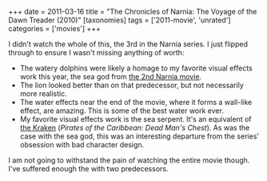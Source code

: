 +++
date = 2011-03-16
title = "The Chronicles of Narnia: The Voyage of the Dawn Treader (2010)"
[taxonomies]
tags = ['2011-movie', 'unrated']
categories = ['movies']
+++

I didn't watch the whole of this, the 3rd in the Narnia series. I just
flipped through to ensure I wasn't missing anything of worth:

-   The watery dolphins were likely a homage to my favorite visual
    effects work this year, the sea god from [the 2nd Narnia movie].
-   The lion looked better than on that predecessor, but not necessarily
    more realistic.
-   The water effects near the end of the movie, where it forms a
    wall-like effect, are amazing. This is some of the best water work
    ever.
-   My favorite visual effects work is the sea serpent. It's an
    equivalent of [the Kraken] (*Pirates of the Caribbean: Dead Man's
    Chest*). As was the case with the sea god, this was an interesting
    departure from the series' obsession with bad character design.

I am not going to withstand the pain of watching the entire movie
though. I've suffered enough the with two predecessors.

  [the 2nd Narnia movie]: http://tshepang.net/the-chronicles-of-narnia-prince-caspian-2008
  [the Kraken]: http://en.wikipedia.org/wiki/Kraken_(Pirates_of_the_Caribbean)
